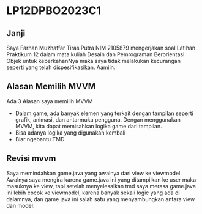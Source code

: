 # LP12DPBO2023C1

## Janji
Saya Farhan Muzhaffar Tiras Putra NIM 2105879 mengerjakan soal Latihan Praktikum 12 dalam mata kuliah Desain dan Pemrograman Berorientasi Objek untuk keberkahanNya maka saya tidak melakukan kecurangan seperti yang telah dispesifikasikan. Aamiin.

## Alasan Memilih MVVM
Ada 3 Alasan saya memilih MVVM
- Dalam game, ada banyak elemen yang terkait dengan tampilan seperti grafik, animasi, dan antarmuka pengguna. Dengan menggunakan MVVM, kita dapat memisahkan logika game dari tampilan.
-  Bisa adanya logika yang digunakan kembali
-  Biar ngebantu TMD

## Revisi mvvm
Saya memindahkan game.java yang awalnya dari view ke viewmodel.
Awalnya saya mengira karena game.java ini yang ditampilkan ke user maka masuknya ke view, tapi setelah menyelesaikan tmd saya merasa game.java ini lebih cocok ke viewmodel, karena banyak sekali logic yang ada di dalamnya, dan game java ini salah satu yang menyambungkan antara view dan model.
